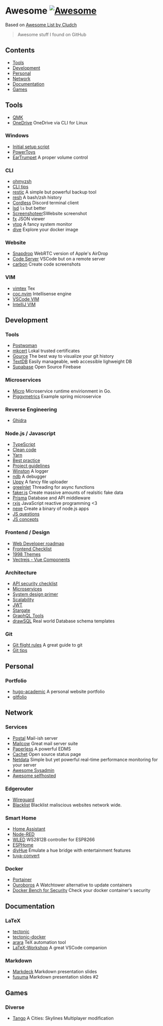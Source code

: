 # Awesome [![Awesome](https://awesome.re/badge.svg)](https://awesome.re)

Based on [Awesome List by Cludch](https://github.com/Cludch/Awesome)

> Awesome stuff I found on GitHub

## Contents

- [Tools](#tools)
- [Development](#development)
- [Personal](#personal)
- [Network](#network)
- [Documentation](#documentation)
- [Games](#games)

## Tools

- [QMK](https://github.com/qmk/qmk_firmware)
- [OneDrive](https://github.com/abraunegg/onedrive) OneDrive via CLI for Linux

### Windows

- [Initial setup script](https://github.com/Disassembler0/Win10-Initial-Setup-Script)
- [PowerToys](https://github.com/microsoft/PowerToys)
- [EarTrumpet](https://github.com/File-New-Project/EarTrumpet) A proper volume control

### CLI

- [ohmyzsh](https://github.com/ohmyzsh/ohmyzsh)
- [CLI tips](https://github.com/jlevy/the-art-of-command-line)
- [restic](https://github.com/restic/restic) A simple but powerful backup tool
- [resh](https://github.com/curusarn/resh) A bash/zsh history
- [Cordless](https://github.com/Bios-Marcel/cordless) Discord terminal client
- [lsd](https://github.com/Peltoche/lsd) `ls` but better
- [Screenshoteer](https://github.com/vladocar/screenshoteer)SWebsite screenshot
- [fx](https://github.com/antonmedv/fx) JSON viewer
- [ytop](https://github.com/cjbassi/ytop) A fancy system monitor
- [dive](https://github.com/wagoodman/dive) Explore your docker image

### Website

- [Snapdrop](https://snapdrop.net/) WebRTC version of Apple's AirDrop
- [Code Server](https://github.com/cdr/code-server) VSCode but on a remote server
- [carbon](https://github.com/carbon-app/carbon) Create code screenshots

### VIM

- [vimtex](https://github.com/lervag/vimtex) Tex
- [coc.nvim](https://github.com/neoclide/coc.nvim) Intellisense engine
- [VSCode VIM](https://github.com/VSCodeVim/Vim)
- [IntelliJ VIM](https://github.com/JetBrains/ideavim)

## Development

### Tools

- [Postwoman](https://github.com/liyasthomas/postwoman)
- [mkcert](https://github.com/FiloSottile/mkcert) Lokal trusted certificates
- [Gource](https://gource.io/) The best way to visualize your git history
- [TextDB](https://textdb.dev/) Easily manageable, web accessible lighweight DB
- [Supabase](https://supabase.io/) Open Source Firebase

### Microservices

- [Micro](https://github.com/micro/micro) Microservice runtime envirionment in Go.
- [Piggymetrics](https://github.com/sqshq/piggymetrics) Example spring microservice

### Reverse Engineering

- [Ghidra](https://github.com/NationalSecurityAgency/ghidra)

### Node.js / Javascript

- [TypeScript](https://github.com/microsoft/TypeScript)
- [Clean code](https://github.com/ryanmcdermott/clean-code-javascript)
- [Yarn](https://github.com/yarnpkg/yarn)
- [Best practice](https://github.com/goldbergyoni/nodebestpractices)
- [Project guidelines](https://github.com/elsewhencode/project-guidelines)
- [Winston](https://github.com/winstonjs/winston) A logger
- [ndb](https://github.com/GoogleChromeLabs/ndb) A debugger
- [Uppy](https://github.com/transloadit/uppy) A fancy file uploader
- [greelnlet](https://github.com/developit/greenlet) Threading for async functions
- [faker.js](https://github.com/Marak/faker.js) Create massive amounts of realsitic fake data
- [Prisma](https://github.com/prisma/prisma) Database and API middleware
- [rxjs](https://github.com/ReactiveX/rxjs) JavaScript reactive programming <3
- [nexe](https://github.com/nexe/nexe) Create a binary of node.js apps
- [JS questions](https://github.com/lydiahallie/javascript-questions)
- [JS concepts](https://github.com/leonardomso/33-js-concepts)

### Frontend / Design

- [Web Developer roadmap](https://github.com/kamranahmedse/developer-roadmap)
- [Frontend Checklist](https://github.com/thedaviddias/Front-End-Checklist)
- [1998 Themes](https://themes.1998.media/)
- [Vectrejs - Vue Components](https://github.com/vectrejs/vectre)

### Architecture

- [API security checklist](https://github.com/shieldfy/API-Security-Checklist)
- [Microservices](https://github.com/mfornos/awesome-microservices)
- [System design primer](https://github.com/donnemartin/system-design-primer)
- [Scalability](https://github.com/binhnguyennus/awesome-scalability)
- [JWT](https://github.com/dwyl/learn-json-web-tokens)
- [Stargate](https://stargate.io/)
- [GraphQL Tools](https://www.graphql-tools.com/)
- [drawSQL](https://drawsql.app/templates) Real world Database schema templates

### Git

- [Git flight rules](https://github.com/k88hudson/git-flight-rules) A great guide to git
- [Git tips](https://github.com/git-tips/tips)

## Personal

### Portfolio

- [hugo-academic](https://github.com/gcushen/hugo-academic) A personal website portfolio
- [gitfolio](https://github.com/imfunniee/gitfolio)

## Network

### Services

- [Postal](https://github.com/postalhq/postal) Mail-ish server
- [Mailcow](https://github.com/mailcow/mailcow-dockerized) Great mail server suite
- [Paperless](https://github.com/the-paperless-project/paperless) A powerful EDMS
- [Cachet](https://github.com/CachetHQ/Cachet) Open source status page
- [Netdata](https://github.com/netdata/netdata) Simple but yet powerful real-time performance monitoring for your server
- [Awesome Sysadmin](https://github.com/n1trux/awesome-sysadmin)
- [Awesome selfhosted](https://github.com/awesome-selfhosted/awesome-selfhosted)

### Edgerouter

- [Wireguard](https://github.com/Lochnair/vyatta-wireguard)
- [Blacklist](https://github.com/britannic/blacklist) Blacklist maliscious websites network wide.

### Smart Home

- [Home Assistant](https://www.home-assistant.io/)
- [Node-RED](https://github.com/node-red/node-red)
- [WLED](https://github.com/Aircoookie/WLED) WS2812B controller for ESP8266
- [ESPHome](https://github.com/esphome/esphome)
- [diyHue](https://github.com/diyhue/diyHue) Emulate a hue bridge with entertainment features
- [tuya-convert](https://github.com/ct-Open-Source/tuya-convert)

### Docker

- [Portainer](https://portainer.io)
- [Ouroboros](https://github.com/pyouroboros/ouroboros) A Watchtower alternative to update containers
- [Docker Bench for Security](https://github.com/docker/docker-bench-security) Check your docker container's security

## Documentation

### LaTeX

- [tectonic](https://github.com/tectonic-typesetting/tectonic)
- [tectonic-docker](https://github.com/rekka/tectonic-docker)
- [arara](https://github.com/cereda/arara) TeX automation tool
- [LaTeX-Workshop](https://github.com/James-Yu/LaTeX-Workshop) A great VSCode companion

### Markdown

- [Markdeck](https://github.com/arnehilmann/markdeck) Markdown presentation slides
- [fusuma](https://github.com/hiroppy/fusuma) Markdown presentation slides #2

## Games

### Diverse

- [Tango](https://github.com/DominicMaas/Tango) A Cities: Skylines Multiplayer modification